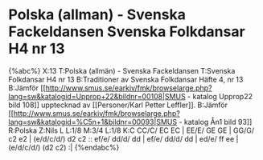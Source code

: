 # Polska (allman) - Svenska Fackeldansen Svenska Folkdansar H4 nr 13

{%abc%}
X:13
T:Polska (allmän) - Svenska Fackeldansen
T:Svenska Folkdansar H4 nr 13
B:Traditioner av Svenska Folkdansar Häfte 4, nr 13
B:Jämför [[http://www.smus.se/earkiv/fmk/browselarge.php?lang=sw&katalogid=Upprop+22&bildnr=00108|SMUS - katalog Upprop22 bild 108]] upptecknad av [[Personer/Karl Petter Leffler]].
B:Jämför [[http://www.smus.se/earkiv/fmk/browselarge.php?lang=sw&katalogid=%C5n+1&bildnr=00093|SMUS - katalog Ån1 bild 93]]
R:Polska
Z:Nils L
L:1/8
M:3/4
L:1/8
K:C
CC/C/ EC EC | EE/E/ GE GE | GG/G/ c2 e2 | (e/d/c/d/) d2 c2 ::
ef/e/ dd/d/ dd | ef/e/ dd/d/ dd | ed/e/ ff ee | (e/d/c/d/) (d2 c2) :|
{%endabc%}
